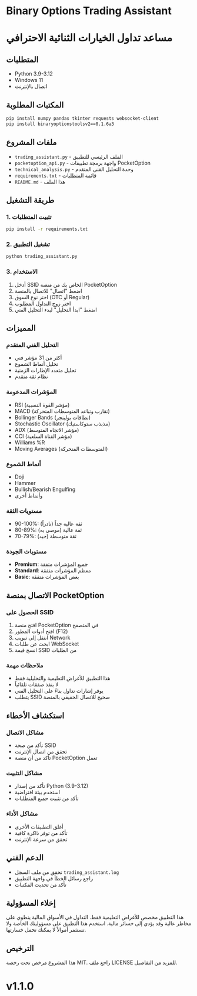 # Binary Options Trading Assistant
# مساعد تداول الخيارات الثنائية الاحترافي

## المتطلبات
- Python 3.9-3.12
- Windows 11
- اتصال بالإنترنت

## المكتبات المطلوبة
```bash
pip install numpy pandas tkinter requests websocket-client
pip install binaryoptionstoolsv2==0.1.6a3
```

## ملفات المشروع
- `trading_assistant.py` - الملف الرئيسي للتطبيق
- `pocketoption_api.py` - واجهة برمجة تطبيقات PocketOption
- `technical_analysis.py` - وحدة التحليل الفني المتقدم
- `requirements.txt` - قائمة المتطلبات
- `README.md` - هذا الملف

## طريقة التشغيل

### 1. تثبيت المتطلبات
```bash
pip install -r requirements.txt
```

### 2. تشغيل التطبيق
```bash
python trading_assistant.py
```

### 3. الاستخدام
1. أدخل SSID الخاص بك من منصة PocketOption
2. اضغط "اتصال" للاتصال بالمنصة
3. اختر نوع السوق (OTC أو Regular)
4. اختر زوج التداول المطلوب
5. اضغط "ابدأ التحليل" لبدء التحليل الفني

## المميزات

### التحليل الفني المتقدم
- أكثر من 31 مؤشر فني
- تحليل أنماط الشموع
- تحليل متعدد الإطارات الزمنية
- نظام ثقة متقدم

### المؤشرات المدعومة
- RSI (مؤشر القوة النسبية)
- MACD (تقارب وتباعد المتوسطات المتحركة)
- Bollinger Bands (نطاقات بولينجر)
- Stochastic Oscillator (مذبذب ستوكاستيك)
- ADX (مؤشر الاتجاه المتوسط)
- CCI (مؤشر القناة السلعية)
- Williams %R
- Moving Averages (المتوسطات المتحركة)

### أنماط الشموع
- Doji
- Hammer
- Bullish/Bearish Engulfing
- وأنماط أخرى

### مستويات الثقة
- 90-100%: ثقة عالية جداً (نادراً)
- 80-89%: ثقة عالية (موصى به)
- 70-79%: ثقة متوسطة (جيد)

### مستويات الجودة
- **Premium**: جميع المؤشرات متفقة
- **Standard**: معظم المؤشرات متفقة
- **Basic**: بعض المؤشرات متفقة

## الاتصال بمنصة PocketOption

### الحصول على SSID
1. افتح منصة PocketOption في المتصفح
2. افتح أدوات المطور (F12)
3. انتقل إلى تبويب Network
4. ابحث عن طلبات WebSocket
5. انسخ قيمة SSID من الطلبات

### ملاحظات مهمة
- هذا التطبيق للأغراض التعليمية والتحليلية فقط
- لا ينفذ صفقات تلقائياً
- يوفر إشارات تداول بناءً على التحليل الفني
- يتطلب SSID صحيح للاتصال الحقيقي بالمنصة

## استكشاف الأخطاء

### مشاكل الاتصال
- تأكد من صحة SSID
- تحقق من اتصال الإنترنت
- تأكد من أن منصة PocketOption تعمل

### مشاكل التثبيت
- تأكد من إصدار Python (3.9-3.12)
- استخدم بيئة افتراضية
- تأكد من تثبيت جميع المتطلبات

### مشاكل الأداء
- أغلق التطبيقات الأخرى
- تأكد من توفر ذاكرة كافية
- تحقق من سرعة الإنترنت

## الدعم الفني
- تحقق من ملف السجل `trading_assistant.log`
- راجع رسائل الخطأ في واجهة التطبيق
- تأكد من تحديث المكتبات

## إخلاء المسؤولية
هذا التطبيق مخصص للأغراض التعليمية فقط. التداول في الأسواق المالية ينطوي على مخاطر عالية وقد يؤدي إلى خسائر مالية. استخدم هذا التطبيق على مسؤوليتك الخاصة ولا تستثمر أموالاً لا يمكنك تحمل خسارتها.

## الترخيص
هذا المشروع مرخص تحت رخصة MIT. راجع ملف LICENSE للمزيد من التفاصيل.

# v1.1.0

